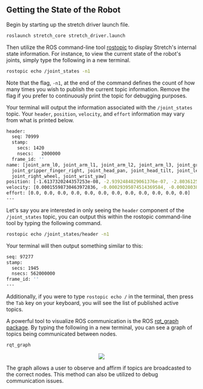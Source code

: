 ## Getting the State of the Robot

Begin by starting up the stretch driver launch file.

```{.bash .shell-prompt}
roslaunch stretch_core stretch_driver.launch
```

Then utilize the ROS command-line tool [rostopic](http://wiki.ros.org/rostopic) to display Stretch's internal state information. For instance, to view the current state of the robot's joints, simply type the following in a new terminal.

```{.bash .shell-prompt}
rostopic echo /joint_states -n1
```

Note that the flag, `-n1`, at the end of the command defines the count of how many times you wish to publish the current topic information. Remove the flag if you prefer to continuously print the topic for debugging purposes.

Your terminal will output the information associated with the `/joint_states` topic. Your `header`, `position`, `velocity`, and `effort` information may vary from what is printed below.

```{.bash .no-copy}
header:
  seq: 70999
  stamp:
    secs: 1420
    nsecs:   2000000
  frame_id: ''
name: [joint_arm_l0, joint_arm_l1, joint_arm_l2, joint_arm_l3, joint_gripper_finger_left,
  joint_gripper_finger_right, joint_head_pan, joint_head_tilt, joint_left_wheel, joint_lift,
  joint_right_wheel, joint_wrist_yaw]
position: [-1.6137320244357253e-08, -2.9392484829061376e-07, -2.8036125938539207e-07, -2.056847528567165e-07, -2.0518734302754638e-06, -5.98271107676851e-06, 2.9291786329821434e-07, 1.3802900147297237e-06, 0.08154086954434359, 1.4361499260374905e-07, 0.4139061738340768, 9.32603306580404e-07]
velocity: [0.00015598730463972836, -0.00029395074514369584, -0.0002803845454217379, 1.322424459109634e-05, -0.00035084643762840415, 0.0012164337445918797, 0.0002138814988808099, 0.00010419792027496809, 4.0575263146426684e-05, 0.00022487596895736357, -0.0007751929074042957, 0.0002451588607332439]
effort: [0.0, 0.0, 0.0, 0.0, 0.0, 0.0, 0.0, 0.0, 0.0, 0.0, 0.0, 0.0]
---
```

Let's say you are interested in only seeing the `header` component of the `/joint_states` topic, you can output this within the rostopic command-line tool by typing the following command.

```{.bash .shell-prompt}
rostopic echo /joint_states/header -n1
```

Your terminal will then output something similar to this:

```{.bash .no-copy}
seq: 97277
stamp:
  secs: 1945
  nsecs: 562000000
frame_id: ''
---
```

Additionally, if you were to type `rostopic echo /` in the terminal, then press the `Tab` key on your keyboard, you will see the list of published active topics.

A powerful tool to visualize ROS communication is the ROS [rqt_graph package](http://wiki.ros.org/rqt_graph). By typing the following in a new terminal, you can see a graph of topics being communicated between nodes.

```{.bash .shell-prompt}
rqt_graph
```
<p align="center">
  <img src="https://raw.githubusercontent.com/hello-robot/stretch_tutorials/noetic/images/rqt_graph.png"/>
</p>

The graph allows a user to observe and affirm if topics are broadcasted to the correct nodes. This method can also be utilized to debug communication issues.